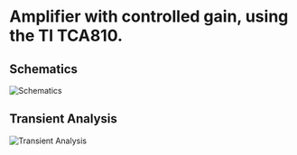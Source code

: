 # Amplifier with controlled gain, using the TI TCA810.

## Schematics

![Schematics](https://github.com/labtroll/KiCad-Simulations/assets/3527219/d5185f91-de8a-4265-8d29-a9ea68e22a25)

## Transient Analysis

![Transient Analysis](https://github.com/labtroll/KiCad-Simulations/assets/3527219/a5b9d018-19d7-430b-b048-3deed4207df8)
